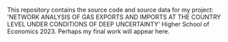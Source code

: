 This repository contains the source code and source data for my project:
'NETWORK ANALYSIS OF GAS EXPORTS AND IMPORTS AT THE COUNTRY LEVEL UNDER CONDITIONS OF DEEP UNCERTAINTY'
Higher School of Economics 2023.
Perhaps my final work will appear here.
